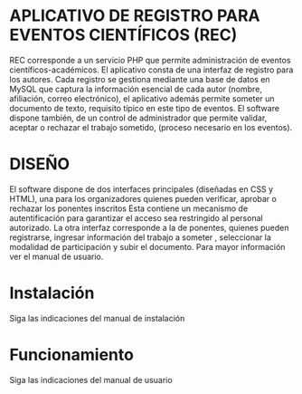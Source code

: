 # APLICATIVO DE REGISTRO PARA EVENTOS CIENTÍFICOS (REC)
REC corresponde a un servicio PHP que permite administración de eventos científicos-académicos. El aplicativo consta de una interfaz de registro para los autores. Cada registro se gestiona mediante una base de datos en MySQL que captura la información esencial de cada autor (nombre, afiliación, correo electrónico), el aplicativo además permite someter un documento de texto, requisito típico en este tipo de eventos. El software dispone también, de un control de administrador que permite validar, aceptar o rechazar el trabajo sometido, (proceso necesario en los eventos).

# DISEÑO
El software dispone de dos interfaces principales (diseñadas en CSS y HTML), una para los organizadores quienes pueden verificar, aprobar o rechazar los ponentes inscritos Esta contiene un mecanismo de autentificación para garantizar el acceso sea restringido al personal autorizado. La otra interfaz corresponde a la de ponentes, quienes pueden registrarse, ingresar información del trabajo a someter , seleccionar la modalidad de participación y subir el documento. Para mayor información ver el manual de usuario.

# Instalación 
Siga las indicaciones del manual de instalación

# Funcionamiento 
Siga las indicaciones del manual de usuario 
